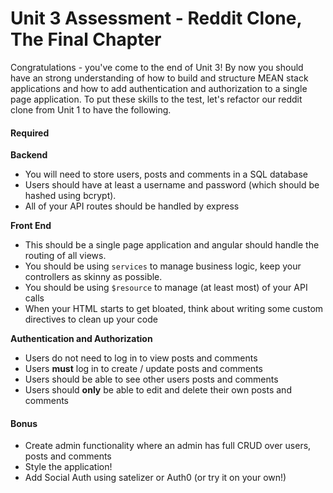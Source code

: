 # Unit 3 Assessment - Reddit Clone, The Final Chapter

Congratulations - you've come to the end of Unit 3! By now you should have an strong understanding of how to build and structure MEAN stack applications and how to add authentication and authorization to a single page application. To put these skills to the test, let's refactor our reddit clone from Unit 1 to have the following.

#### Required

**Backend**

- You will need to store users, posts and comments in a SQL database
- Users should have at least a username and password (which should be hashed using bcrypt).
- All of your API routes should be handled by express 

**Front End**

- This should be a single page application and angular should handle the routing of all views. 
- You should be using `services` to manage business logic, keep your controllers as skinny as possible.
- You should be using `$resource` to manage (at least most) of your API calls 
- When your HTML starts to get bloated, think about writing some custom directives to clean up your code

**Authentication and Authorization**

- Users do not need to log in to view posts and comments
- Users **must** log in to create / update posts and comments
- Users should be able to see other users posts and comments
- Users should **only** be able to edit and delete their own posts and comments

#### Bonus

- Create admin functionality where an admin has full CRUD over users, posts and comments
- Style the application!
- Add Social Auth using satelizer or Auth0 (or try it on your own!) 
